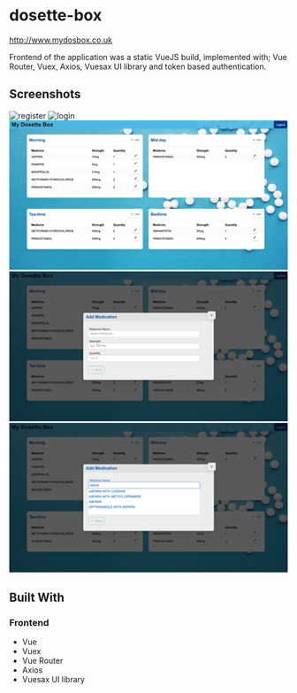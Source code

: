 # dosette-box

http://www.mydosbox.co.uk

Frontend of the application was a static VueJS build, implemented with; Vue Router, Vuex, Axios, Vuesax UI library and token based authentication.

## Screenshots

![register](https://github.com/SaadK94/dosette-box-app/blob/master/screenshots/register.png)
![login](https://github.com/SaadK94/dosette-box-app/blob/master/screenshots/login.png)
![main-page](https://github.com/SaadK94/dosette-box-app/blob/master/screenshots/main-page.png)
![add-medication](https://github.com/SaadK94/dosette-box-app/blob/master/screenshots/add-medication.png)
![autocomplete](https://github.com/SaadK94/dosette-box-app/blob/master/screenshots/autocomplete.png)

## Built With

### Frontend

- Vue
- Vuex
- Vue Router
- Axios
- Vuesax UI library
